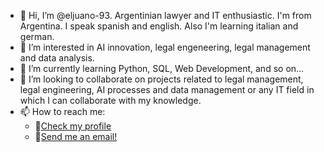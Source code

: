 - 👋 Hi, I’m @eljuano-93. Argentinian lawyer and IT enthusiastic.
     I'm from Argentina. I speak spanish and english. Also I'm learning italian and german.
- 👀 I’m interested in AI innovation, legal engeneering, legal management and data analysis.
- 🌱 I’m currently learning Python, SQL, Web Development, and so on...
- 💞️ I’m looking to collaborate on projects related to legal management, legal engineering, AI processes and data management 
     or any IT field in which I can collaborate with my knowledge.
- 📫 How to reach me:
    - 🔗<a href="www.linkedin.com/in/juanignaciobertellotti" target="_blank" rel="noreferrer noopener">Check my profile</a> 
    - 📧<a href="mailto: juanignaciobertellotti@gmail.com">Send me an email!</a>
    

<!---
eljuano-93/eljuano-93 is a ✨ special ✨ repository because its `README.md` (this file) appears on your GitHub profile.
You can click the Preview link to take a look at your changes.
--->
